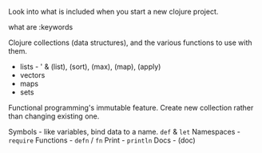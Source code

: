 Look into what is included when you start a new clojure project.

what are :keywords

Clojure collections (data structures), and the various functions to use with them.
- lists - ' & (list), (sort), (max), (map), (apply)
- vectors
- maps
- sets


Functional programming's immutable feature.  Create new collection rather than changing existing one.

Symbols - like variables, bind data to a name. `def` & `let`
Namespaces - `require`
Functions - `defn` / `fn`
Print - `println`
Docs - (doc)

